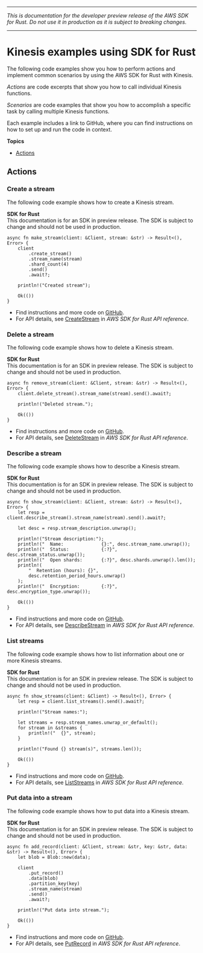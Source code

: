 --------

 *This is documentation for the developer preview release of the AWS SDK for Rust\. Do not use it in production as it is subject to breaking changes\.* 

--------

# Kinesis examples using SDK for Rust<a name="rust_kinesis_code_examples"></a>

The following code examples show you how to perform actions and implement common scenarios by using the AWS SDK for Rust with Kinesis\.

*Actions* are code excerpts that show you how to call individual Kinesis functions\.

*Scenarios* are code examples that show you how to accomplish a specific task by calling multiple Kinesis functions\.

Each example includes a link to GitHub, where you can find instructions on how to set up and run the code in context\.

**Topics**
+ [Actions](#w14aac14b9c43c13)

## Actions<a name="w14aac14b9c43c13"></a>

### Create a stream<a name="kinesis_CreateStream_rust_topic"></a>

The following code example shows how to create a Kinesis stream\.

**SDK for Rust**  
This documentation is for an SDK in preview release\. The SDK is subject to change and should not be used in production\.
  

```
async fn make_stream(client: &Client, stream: &str) -> Result<(), Error> {
    client
        .create_stream()
        .stream_name(stream)
        .shard_count(4)
        .send()
        .await?;

    println!("Created stream");

    Ok(())
}
```
+  Find instructions and more code on [GitHub](https://github.com/awsdocs/aws-doc-sdk-examples/tree/main/rust_dev_preview/kinesis#code-examples)\. 
+  For API details, see [CreateStream](https://docs.rs/releases/search?query=aws-sdk) in *AWS SDK for Rust API reference*\. 

### Delete a stream<a name="kinesis_DeleteStream_rust_topic"></a>

The following code example shows how to delete a Kinesis stream\.

**SDK for Rust**  
This documentation is for an SDK in preview release\. The SDK is subject to change and should not be used in production\.
  

```
async fn remove_stream(client: &Client, stream: &str) -> Result<(), Error> {
    client.delete_stream().stream_name(stream).send().await?;

    println!("Deleted stream.");

    Ok(())
}
```
+  Find instructions and more code on [GitHub](https://github.com/awsdocs/aws-doc-sdk-examples/tree/main/rust_dev_preview/kinesis#code-examples)\. 
+  For API details, see [DeleteStream](https://docs.rs/releases/search?query=aws-sdk) in *AWS SDK for Rust API reference*\. 

### Describe a stream<a name="kinesis_DescribeStream_rust_topic"></a>

The following code example shows how to describe a Kinesis stream\.

**SDK for Rust**  
This documentation is for an SDK in preview release\. The SDK is subject to change and should not be used in production\.
  

```
async fn show_stream(client: &Client, stream: &str) -> Result<(), Error> {
    let resp = client.describe_stream().stream_name(stream).send().await?;

    let desc = resp.stream_description.unwrap();

    println!("Stream description:");
    println!("  Name:              {}:", desc.stream_name.unwrap());
    println!("  Status:            {:?}", desc.stream_status.unwrap());
    println!("  Open shards:       {:?}", desc.shards.unwrap().len());
    println!(
        "  Retention (hours): {}",
        desc.retention_period_hours.unwrap()
    );
    println!("  Encryption:        {:?}", desc.encryption_type.unwrap());

    Ok(())
}
```
+  Find instructions and more code on [GitHub](https://github.com/awsdocs/aws-doc-sdk-examples/tree/main/rust_dev_preview/kinesis#code-examples)\. 
+  For API details, see [DescribeStream](https://docs.rs/releases/search?query=aws-sdk) in *AWS SDK for Rust API reference*\. 

### List streams<a name="kinesis_ListStreams_rust_topic"></a>

The following code example shows how to list information about one or more Kinesis streams\.

**SDK for Rust**  
This documentation is for an SDK in preview release\. The SDK is subject to change and should not be used in production\.
  

```
async fn show_streams(client: &Client) -> Result<(), Error> {
    let resp = client.list_streams().send().await?;

    println!("Stream names:");

    let streams = resp.stream_names.unwrap_or_default();
    for stream in &streams {
        println!("  {}", stream);
    }

    println!("Found {} stream(s)", streams.len());

    Ok(())
}
```
+  Find instructions and more code on [GitHub](https://github.com/awsdocs/aws-doc-sdk-examples/tree/main/rust_dev_preview/kinesis#code-examples)\. 
+  For API details, see [ListStreams](https://docs.rs/releases/search?query=aws-sdk) in *AWS SDK for Rust API reference*\. 

### Put data into a stream<a name="kinesis_PutRecord_rust_topic"></a>

The following code example shows how to put data into a Kinesis stream\.

**SDK for Rust**  
This documentation is for an SDK in preview release\. The SDK is subject to change and should not be used in production\.
  

```
async fn add_record(client: &Client, stream: &str, key: &str, data: &str) -> Result<(), Error> {
    let blob = Blob::new(data);

    client
        .put_record()
        .data(blob)
        .partition_key(key)
        .stream_name(stream)
        .send()
        .await?;

    println!("Put data into stream.");

    Ok(())
}
```
+  Find instructions and more code on [GitHub](https://github.com/awsdocs/aws-doc-sdk-examples/tree/main/rust_dev_preview/kinesis#code-examples)\. 
+  For API details, see [PutRecord](https://docs.rs/releases/search?query=aws-sdk) in *AWS SDK for Rust API reference*\. 